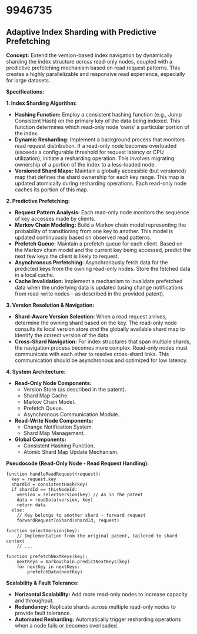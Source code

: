 # 9946735

## Adaptive Index Sharding with Predictive Prefetching

**Concept:** Extend the version-based index navigation by dynamically sharding the index structure *across* read-only nodes, coupled with a predictive prefetching mechanism based on read request patterns. This creates a highly parallelizable and responsive read experience, especially for large datasets.

**Specifications:**

**1. Index Sharding Algorithm:**

*   **Hashing Function:** Employ a consistent hashing function (e.g., Jump Consistent Hash) on the primary key of the data being indexed. This function determines which read-only node ‘owns’ a particular portion of the index.
*   **Dynamic Resharding:** Implement a background process that monitors read request distribution. If a read-only node becomes overloaded (exceeds a configurable threshold for request latency or CPU utilization), initiate a resharding operation. This involves migrating ownership of a portion of the index to a less-loaded node.
*   **Versioned Shard Maps:** Maintain a globally accessible (but versioned) map that defines the shard ownership for each key range. This map is updated atomically during resharding operations. Each read-only node caches its portion of this map.

**2. Predictive Prefetching:**

*   **Request Pattern Analysis:** Each read-only node monitors the sequence of key accesses made by clients.
*   **Markov Chain Modeling:** Build a Markov chain model representing the probability of transitioning from one key to another. This model is updated continuously based on observed read patterns.
*   **Prefetch Queue:** Maintain a prefetch queue for each client. Based on the Markov chain model and the current key being accessed, predict the next few keys the client is likely to request.
*   **Asynchronous Prefetching:** Asynchronously fetch data for the predicted keys from the owning read-only nodes. Store the fetched data in a local cache.
*   **Cache Invalidation:** Implement a mechanism to invalidate prefetched data when the underlying data is updated (using change notifications from read-write nodes – as described in the provided patent).

**3. Version Resolution & Navigation:**

*   **Shard-Aware Version Selection:** When a read request arrives, determine the owning shard based on the key. The read-only node consults its local version store *and* the globally available shard map to identify the correct version of the data.
*   **Cross-Shard Navigation:** For index structures that span multiple shards, the navigation process becomes more complex. Read-only nodes must communicate with each other to resolve cross-shard links. This communication should be asynchronous and optimized for low latency.

**4. System Architecture:**

*   **Read-Only Node Components:**
    *   Version Store (as described in the patent).
    *   Shard Map Cache.
    *   Markov Chain Model.
    *   Prefetch Queue.
    *   Asynchronous Communication Module.
*   **Read-Write Node Components:**
    *   Change Notification System.
    *   Shard Map Management.
*   **Global Components:**
    *   Consistent Hashing Function.
    *   Atomic Shard Map Update Mechanism.

**Pseudocode (Read-Only Node - Read Request Handling):**

```
function handleReadRequest(request):
  key = request.key
  shardId = consistentHash(key)
  if shardId == thisNodeId:
    version = selectVersion(key) // As in the patent
    data = readData(version, key)
    return data
  else:
    // Key belongs to another shard - forward request
    forwardRequestToShard(shardId, request)
```

```
function selectVersion(key):
    // Implementation from the original patent, tailored to shard context
    // ...
```

```
function prefetchNextKeys(key):
    nextKeys = markovChain.predictNextKeys(key)
    for nextKey in nextKeys:
        prefetchData(nextKey)
```

**Scalability & Fault Tolerance:**

*   **Horizontal Scalability:** Add more read-only nodes to increase capacity and throughput.
*   **Redundancy:** Replicate shards across multiple read-only nodes to provide fault tolerance.
*   **Automated Resharding:** Automatically trigger resharding operations when a node fails or becomes overloaded.